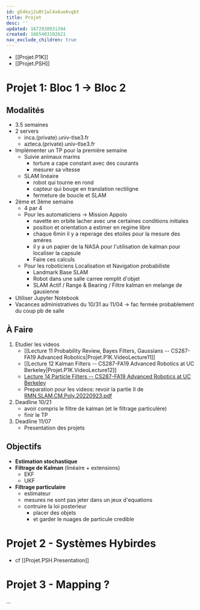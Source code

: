 ```yaml
---
id: g54kxj2u0t1wl4x6uo6vgbt
title: Projet
desc: ''
updated: 1672938931394
created: 1665403102621
nav_exclude_children: true
---
```


- [[Projet.P1K]]
- [[Projet.PSH]]


# Projet 1: Bloc 1 -> Bloc 2

## Modalités

- 3.5 semaines
- 2 servers
    - inca.(private).univ-tlse3.fr
    - azteca.(private).univ-tlse3.fr
- Implémenter un TP pour la première semaine
    - Suivie animaux marins
        - torture a cape constant avec des courants
        - mesurer sa vitesse
    - SLAM linéaire
        - robot qui tourne en rond
        - capteur qui bouge en translation rectiligne
        - fermeture de boucle et SLAM
- 2ème et 3ème semaine
    - 4 par 4
    - Pour les automaticiens -> Mission Appolo
        - navette en orbite lacher avec une certaines conditions initiales
        - position et orientation a estimer en regime libre
        - chaque 6min il y a reperage des etoiles pour la mesure des amères
        - il y a un papier de la NASA pour l'utilisation de kalman pour localiser la capsule
        - Faire ces calculs
    - Pour les roboticiens Localisation et Navigation probabiliste
        - Landmark Base SLAM
        - Robot dans une salle carree remplit d'objet
        - SLAM Actif / Range & Bearing / Filtre kalman en melange de gausienne
- Utiliser Jupyter Notebook
- Vacances administratives du 10/31 au 11/04 -> fac fermée probablement du coup pb de salle

## À Faire

1. Etudier les videos
    - [[Lecture 11 Probability Review, Bayes Filters, Gaussians -- CS287-FA19 Advanced Robotics|Projet.P1K.VideoLecture11]]
    - [[Lecture 12 Kalman Filters -- CS287-FA19 Advanced Robotics at UC Berkeley|Projet.P1K.VideoLecture12]]
    - [Lecture 14 Particle Filters -- CS287-FA19 Advanced Robotics at UC Berkeley](https://www.youtube.com/watch?v=8k--yWn8_ds&list=PLwRJQ4m4UJjNBPJdt8WamRAt4XKc639wF&index=15)
    - Preparation pour les videos: revoir la partie II de [RMN.SLAM.CM.Poly.20220923.pdf](https://raw.githubusercontent.com/TunnARK/UT3-AURO-2223-S10-Dendron/main/vault/assets/RMN.SLAM.CM.Poly.20220923.pdf)
2. Deadline 10/21
    - avoir compris le filtre de kalman (et le filtrage particulère)
    - finir le TP
3. Deadline 11/07
    - Presentation des projets

## Objectifs

- **Estimation stochastique**
- **Filtrage de Kalman** (linéaire + extensions)
    - EKF
    - UKF
- **Filtrage particulaire**
    - estimateur
    - mesures ne sont pas jeter dans un jeux d'equations
    - contruire la loi posterieur
        - placer des objets
        - et garder le nuages de particule credible


# Projet 2 - Systèmes Hybirdes

- cf [[Projet.PSH.Presentation]]

# Projet 3 - Mapping ?

...